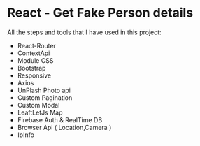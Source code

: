 # React - Get Fake Person details

All the steps and tools that I have used in this project:
- React-Router
- ContextApi
- Module CSS
- Bootstrap
- Responsive
- Axios
- UnPlash Photo api
- Custom Pagination
- Custom Modal
- LeaftLetJs Map
- Firebase Auth & RealTime DB
- Browser Api ( Location,Camera )
- IpInfo 
